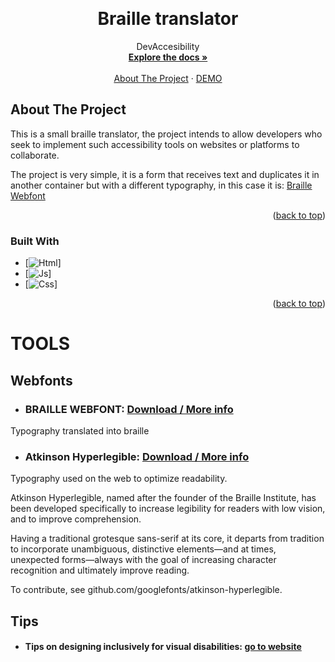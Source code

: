 <a name="readme-top"></a>

<br/>
<div align="center">

  <h1 align="center">Braille translator</h1>

  <p align="center">
    DevAccesibility
    <br />
    <a href="https://github.com/EFEELE/SLF/tree/main/docs"><strong>Explore the docs »</strong></a>
    <br />
    <br />
    <a href="#about">About The Project</a>
    ·
    <a href="https://efeele.github.io/DevAccesibility/">DEMO</a>
  </p>
</div>






<!-- ABOUT THE PROJECT -->
## About The Project
<a name="about"></a>
This is a small braille translator, the project intends to allow developers who seek to implement such accessibility tools on websites or platforms to collaborate.

The project is very simple, it is a form that receives text and duplicates it in another container but with a different typography, in this case it is: <a href="https://webfonts.ffonts.net/Braille.font">Braille Webfont</a>




<p align="right">(<a href="#readme-top">back to top</a>)</p>





### Built With

* [![Html][html.com]]
* [![Js][js.com]]
* [![Css][css.com]]



<p align="right">(<a href="#readme-top">back to top</a>)</p>





# TOOLS
<a name="tools"></a>
 ## Webfonts

  * ### BRAILLE WEBFONT: <a href="https://webfonts.ffonts.net/Braille.font">Download / More info</a>
  Typography translated into braille
  
  * ### Atkinson Hyperlegible: <a href="https://fonts.google.com/specimen/Atkinson+Hyperlegible/about">Download / More info</a>
  Typography used on the web to optimize readability.
  
  Atkinson Hyperlegible, named after the founder of the Braille Institute, has been developed specifically to increase legibility for readers with low vision, and to improve comprehension.

  Having a traditional grotesque sans-serif at its core, it departs from tradition to incorporate unambiguous, distinctive elements—and at times, unexpected forms—always with the goal of increasing character recognition and ultimately improve reading.

  To contribute, see github.com/googlefonts/atkinson-hyperlegible.

## Tips

  * #### Tips on designing inclusively for visual disabilities: <a href="https://uxdesign.cc/tips-on-designing-inclusively-for-visual-disabilities-d42f17cc0dcd">go to website</a>

  
  



[html.com]: https://img.shields.io/badge/html-EA6226?style=for-the-badge&logo=html5&logoColor=white
[js.com]: https://img.shields.io/badge/js-F0D91E?style=for-the-badge&logo=javascript&logoColor=black
[css.com]: https://img.shields.io/badge/css-2C96DC?style=for-the-badge&logo=css3&logoColor=white
